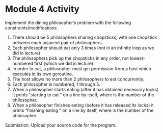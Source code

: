# Module 4 Activity

Implement the dining philosopher’s problem with the following constraints/modifications.

 1. There should be 5 philosophers sharing chopsticks, with one chopstick between each adjacent pair of philosophers.
 2.  Each philosopher should eat only 3 times (not in an infinite loop as we did in lecture)
 3. The philosophers pick up the chopsticks in any order, not lowest-numbered first (which we did in lecture).
 4. In order to eat, a philosopher must get permission from a host which executes in its own goroutine.
 5. The host allows no more than 2 philosophers to eat concurrently.
 6. Each philosopher is numbered, 1 through 5.
 7. When a philosopher starts eating (after it has obtained necessary locks) it prints “starting to eat <number>” on a line by itself, where <number> is the number of the philosopher.
 8. When a philosopher finishes eating (before it has released its locks) it prints “finishing eating <number>” on a line by itself, where <number> is the number of the philosopher.
 
Submission: Upload your source code for the program.
